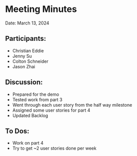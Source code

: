 # Meeting Minutes

Date: March 13, 2024

## Participants:
- Christian Eddie
- Jenny Su
- Colton Schneider
- Jason Zhai

## Discussion:
- Prepared for the demo
- Tested work from part 3
- Went through each user story from the half way milestone
- Assigned some user stories for part 4
- Updated Backlog

## To Dos:
- Work on part 4
- Try to get ~2 user stories done per week
